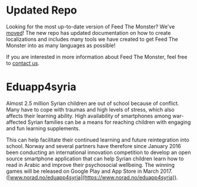 # Updated Repo

Looking for the most up-to-date version of Feed The Monster? We've [moved](https://github.com/curiouslearning/FeedTheMonster)! The new repo has updated documentation on how to create localizations and includes many tools we have created to get Feed The Monster into as many languages as possible!

If you are interested in more information about Feed The Monster, feel free to [contact us](https://www.curiouslearning.org/contact). 

# Eduapp4syria

Almost 2.5 million Syrian children are out of school because of conflict. Many have to cope with traumas and high levels of stress, which also affects their learning ability. High availability of smartphones among war-affected Syrian families can be a means for reaching children with engaging and fun learning supplements.

This can help facilitate their continued learning and future reintegration into school. Norway and several partners have therefore since January 2016 been conducting an international innovation competition to develop an open source smartphone application that can help Syrian children learn how to read in Arabic and improve their psychosocial wellbeing. The winning games will be released on Google Play and App Store in March 2017.([www.norad.no/eduapp4syria](https://www.norad.no/eduapp4syria)).
